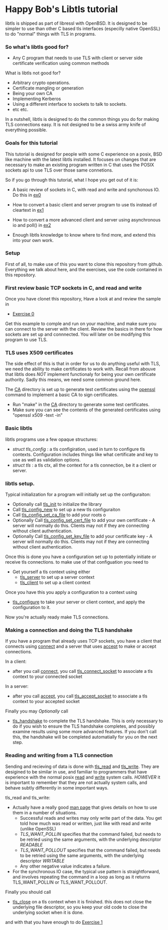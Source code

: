 
# Happy Bob's Libtls tutorial

libtls is shipped as part of libressl with OpenBSD. It is designed to be simpler to use than
other C based tls interfaces (especilly native OpenSSL) to do "normal" things with TLS in programs.

### So what's libtls good for?

- Any C program that needs to use TLS with client or server side certificate verification using common methods

What is libtls not good for?

- Arbitrary crypto operations.
- Certificate mangling or generation
- Being your own CA
- Implementing Kerberos
- Using a different interface to sockets to talk to sockets.
- etc etc.

In a nutshell, libtls is designed to do the common things you do for making TLS connections easy. It is not designed to be a swiss army knife of everything possible.

### Goals for this tutorial

This tutorial is designed for people with some C experience on a posix, BSD like machine with the latest libtls installed. It focuses on changes that are necessary to make an existing program written in C that uses the POSIX sockets api to use TLS over those same connetions.

So if you go through this tutorial, what I hope you get out of it is:

- A basic review of sockets in C, with read and write and synchonous IO. Do this in [ex0](ex0)

- How to convert a basic client and server program to use tls instead of cleartext in [ex1](ex1)

- How to convert a more advanced client and server using asynchronous io and poll() in [ex2](ex2)

- Enough libtls knowledge to know where to find more, and extend this into your own work.

### Setup

First of all, to make use of this you want to clone this repository from github. Everything
we talk about here, and the exercises, use the code contained in this repository.

### First review basic TCP sockets in C, and read and write

Once you have clonet this repository, Have a look at and review the sample in

- [Exercise 0](ex0)

Get this example to comple and run on your machine, and make sure you can connect
to the server with the client. Review the basics in there for how sockets are set up
and connnected. You will later on be modifying this program to use TLS.

### TLS uses X509 certificates

The side effect of this is that in order for us to do anything useful with TLS, we need the ability to make certificates to work with. Recall from abouve that libtls does *NOT* implement functionaly for being your own certificate authority. Sadly this means, we need some common ground here.

The [CA](CA) directory is set up to generate test certificates using the [openssl](https://man.openbsd.org/openssl.1) command to implement a basic CA to sign certificates.

- Run "make" in the [CA](CA) directory to generate some test certificates.
- Make sure you can see the contents of the generated certificates using "openssl x509 -text -in"

### Basic libtls

libtls programs use a few opaque structures:

- *struct tls_config* : a tls configiration, used in turn to configure tls contexts. Configuration includes things like what certificate and key to use as well as validation options. 
- *struct tls* : a tls ctx, all the context for a tls connection, be it a client or server. 

### libtls setup. 

Typical initialization for a program will initially set up the configuraiton:

- Optionally call [tls_init](https://man.openbsd.org/tls_init.3) to initialize the library
- Call [tls_config_new](https://man.openbsd.org/tls_config_new.3) to set up a new tls configuraiton
- Call [tls_config_set_ca_file](https://man.openbsd.org/tls_config_set_ca_file.3) to add your roots o
- Optionally Call [tls_config_set_cert_file](https://man.openbsd.org/tls_config_set_cert_file.3) to add your own certificate - A server will normally do this. Clients may not if they are connecting without client authentication.
- Optionally Call [tls_config_set_key_file](https://man.openbsd.org/tls_config_set__key_file.3) to add your certificate key - A server will normally do this. Clients may not if they are connecting without client authentication.

Once this is done you have a configuration set up to potentially initiate or receive tls connections. to make use of that configuation you need to

- Get yourself a tls context using either
  - [tls_server](https://man.openbsd.org/tls_server.3) to set up a server context
  - [tls_client](https://man.openbsd.org/tls_client.3) to set up a client context

Once you have this you apply a configuration to a context using

- [tls_configure](https://man.openbsd.org/tls_configure.3) to take your server or client context, and apply the configuration to it.

Now you're actually ready make TLS connections.

### Making a connection and doing the TLS handshake

If you have a program that already uses TCP sockets, you have a client that connects using [connect](https://man.openbsd.org/connect.2) and a server that uses [accept](https://man.openbsd.org/accept.2) to make or accept connections.

In a client:
- after you call [connect](https://man.openbsd.org/connect.2), you call [tls_connect_socket](https://man.openbsd.org/tls_connect_socket.3) to associate a tls context to your connected socket

In a server:
- after you call [accept](https://man.openbsd.org/accept.2), you call [tls_accept_socket](https://man.openbsd.org/tls_accept_socket.3) to associate a tls context to your accepted socket

Finally you may *Optionally* call

- [tls_handshake](https://man.openbsd.org/tls_handshake.3) to complete the TLS handshake. This is only necessary to do if you wish to ensure the TLS handshake completes, and possibly examine results using some more advanced features. If you don't call this, the handshake will be completed automatially for you on the next step.

### Reading and writing from a TLS connection

Sending and recieving of data is done with [tls_read](https://man.openbsd.org/tls_read.3) and [tls_write](https://man.openbsd.org/tls_write.3). They are desigined to be similar in use, and familiar to programmers that have experience with the normal posix [read](https://man.openbsd.org/read.2) and [write](https://man.openbsd.org/write.2) system calls. *HOWEVER* it is important to remember that they are not actually system calls, and behave subtly differently in some important ways.

tls_read and tls_write:

- Actually have a really good [man page](https://man.openbsd.org/tls_read.3) that gives details on how to use them in a number of situations.
  - Successful reads and writes may only write part of the data. You get told how much was read or written, just like with read and write (unlike OpenSSL)
  - *TLS_WANT_POLLIN* specifies that the command failed, but needs to be retried using the same arguments, with the underlying descriptor *READABLE*
  - *TLS_WANT_POLLOUT* specifies that the command failed, but needs to be retried using the same arguments, with the underlying descriptor *WRITABLE*
  - Any other negative value indicates a failure.
- For the synchronous IO case, the typical use pattern is straightforward, and involves repeating the command in a loop as long as it returns TLS_WANT_POLLIN or TLS_WANT_POLLOUT.

Finally you should call

- [tls_close](https://man.openbsd.org/tls_close.3) on a tls context when it is finished. this does not close the underlying file descriptor, so you keep your old code to close the underlying socket when it is done. 

and with that you have enough to do [Exercise 1](ex1)























